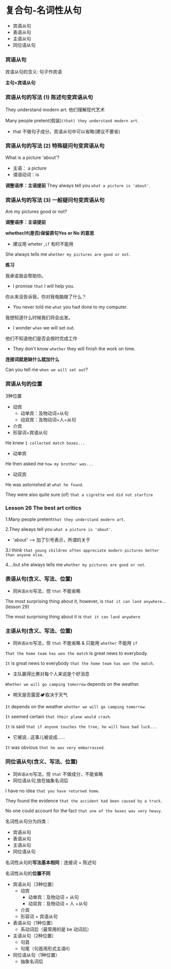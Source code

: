 # 复合句-名词性从句
* 宾语从句
* 表语从句
* 主语从句
* 同位语从句

### 宾语从句

宾语从句的含义: 句子作宾语

**主句+宾语从句**

### 宾语从句的写法 (1) 陈述句变宾语从句

They understand modern art. 他们理解现代艺术

Many people pretent(假装)`(that) they understand modern art`.
* that 不做句子成分，宾语从句中可以省略(建议不要省)

### 宾语从句的写法 (2) 特殊疑问句变宾语从句

What is a picture 'about'?
* 主语： a picture
* 谓语动词：is

**调整语序：主语提前**
They always tell you `what a picture is 'about'`.

### 宾语从句的写法 (3) 一般疑问句变宾语从句

Are my pictures good or not?

**调整语序：主语提前**

**whether/if(是否)保留原句Yes or No 的意思**
* 建议用 wheter ,`if` 有时不能用

She always tells me `whether my pictures are good or not`.

**练习**

我承诺我会帮助你。
* I promise `that` I will help you.

你从来没告诉我，你对我电脑做了什么？
* You never told me `what` you had done to my computer.

我想知道什么时候我们将会出发。
* I wonder `when` we will set out.

他们不知道他们是否会按时完成工作
* They don't know `whether` they will finish the work on time.

**连接词就是缺什么就加什么**

Can you tell me `when we will set out`?

### 宾语从句的位置

3种位置

* 动宾
  * 动单宾：及物动词+从句
  * 动双宾：及物动词+人+从句
* 介宾
* 形容词+宾语从句

He knew `I collected match boxes...` 
* 动单宾

He then asked me `how my brother was...`
* 动双宾

He was astonished at `what he found`.

They were also quite sure (of) `that a cigrette end did not starfire`

### Lesson 26 The best art critics

1.Many people pretent`that they understand modern art`.

2.They always tell you `what a picture is 'about'`.
* 'about' --> 加了引号表示，所谓的关于

3.I think `that young children often appreciate modern pictures better than anyone else.`

4....but she always tells me `whether my pictures are good or not`.

### 表语从句(含义、写法、位置)
* 同`宾语从句`写法，但 `that` 不能省略

The most surprising thing about it, however, is `that it can land anywhere`...(lesson 29)

The most surprising thing about it is `that it can land anywhere`

### 主语从句(含义、写法、位置)
* 同`宾语从句`写法，但 `that` 不能省略 & 只能用 `whether` 不能用 `if`

`That the home team has won the match` is great news to everybody.

`It` is great news to everybody `that the home team has won the match`.
* 主队赢得比赛对每个人来说是个好消息

`Whether we will go camping tomorrow` depends on the weather.
* 明天是否露营🏕取决于天气

`It` depends on the weather `whether we will go camping tomorrow`.

`It` seemed certain `that their plane would crash`.

`It` is said `that if anyone touches the tree, he will have bad luck...`
* 它被说...这事儿被说成……

`It` was obvious `that he was very embarrassed`.

### 同位语从句(含义、写法、位置)
* 同`宾语从句`写法，但 `that` 不做成分，不能省略
* 同位语从句,放在抽象名词后

I have no idea `that you have returned home`.

They found the evidence `that the accident had been caused by a truck`.

No one could account for the fact `that one of the boxes was very heavy`.

名词性从句分为四类：
* 宾语从句
* 表语从句
* 主语从句
* 同位语从句

名词性从句的**写法基本相同**：连接词 + 陈述句

名词性从句的**位置不同**
* 宾语从句（3种位置）
  * 动宾
    * 动单宾：及物动词 + 从句
    * 动双宾：及物动词 + 人 +从句
  * 介宾
  * 形容词 + 宾语从句
* 表语从句（1种位置）
  * 系动词后（最常用的是 be 动词后）
* 主语从句（2种位置）
  * 句首
  * 句尾（句首用形式主语it）
* 同位语从句（1种位置）
  * 抽象名词后



